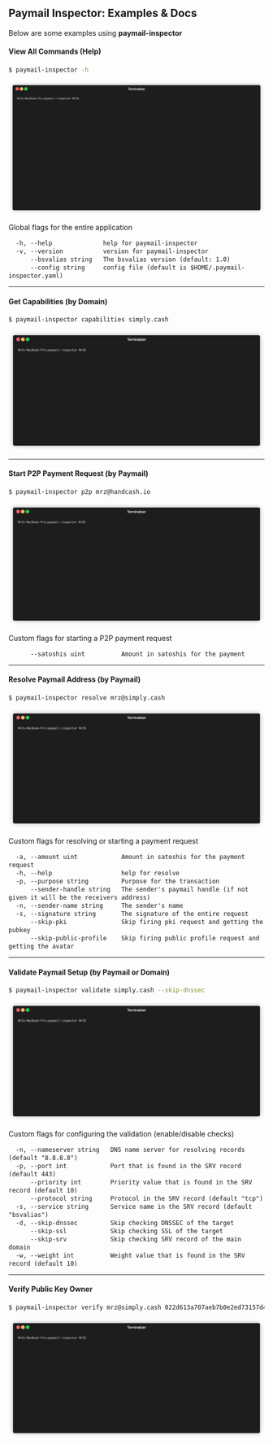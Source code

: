 ## Paymail Inspector: Examples & Docs
Below are some examples using **paymail-inspector**

#### View All Commands (Help)
```bash
$ paymail-inspector -h
```
<img src="../.github/IMAGES/help-command.gif?raw=true&v=3" alt="Help Command">

Global flags for the entire application
```
  -h, --help              help for paymail-inspector
  -v, --version           version for paymail-inspector
      --bsvalias string   The bsvalias version (default: 1.0)
      --config string     config file (default is $HOME/.paymail-inspector.yaml)
```

___

#### Get Capabilities (by Domain)
```bash
$ paymail-inspector capabilities simply.cash
```
<img src="../.github/IMAGES/capabilities-command.gif?raw=true&v=3" alt="Capabilities Command">

___

#### Start P2P Payment Request (by Paymail)
```bash
$ paymail-inspector p2p mrz@handcash.io
```
<img src="../.github/IMAGES/p2p-command.gif?raw=true&v=3" alt="P2P Command">

Custom flags for starting a P2P payment request
```
      --satoshis uint          Amount in satoshis for the payment
```

___

#### Resolve Paymail Address (by Paymail)
```bash
$ paymail-inspector resolve mrz@simply.cash
```
<img src="../.github/IMAGES/resolve-command.gif?raw=true&v=3" alt="Resolve Command">

Custom flags for resolving or starting a payment request
```
  -a, --amount uint            Amount in satoshis for the payment request
  -h, --help                   help for resolve
  -p, --purpose string         Purpose for the transaction
      --sender-handle string   The sender's paymail handle (if not given it will be the receivers address)
  -n, --sender-name string     The sender's name
  -s, --signature string       The signature of the entire request
      --skip-pki               Skip firing pki request and getting the pubkey
      --skip-public-profile    Skip firing public profile request and getting the avatar
```

___

#### Validate Paymail Setup (by Paymail or Domain)
```bash
$ paymail-inspector validate simply.cash --skip-dnssec
```
<img src="../.github/IMAGES/validate-command.gif?raw=true&v=3" alt="Validate Command">

Custom flags for configuring the validation (enable/disable checks)
```
  -n, --nameserver string   DNS name server for resolving records (default "8.8.8.8")
  -p, --port int            Port that is found in the SRV record (default 443)
      --priority int        Priority value that is found in the SRV record (default 10)
      --protocol string     Protocol in the SRV record (default "tcp")
  -s, --service string      Service name in the SRV record (default "bsvalias")
  -d, --skip-dnssec         Skip checking DNSSEC of the target
      --skip-ssl            Skip checking SSL of the target
      --skip-srv            Skip checking SRV record of the main domain
  -w, --weight int          Weight value that is found in the SRV record (default 10)
```

___

#### Verify Public Key Owner
```bash
$ paymail-inspector verify mrz@simply.cash 022d613a707aeb7b0e2ed73157d401d7157bff7b6c692733caa656e8e4ed5570ec
```
<img src="../.github/IMAGES/verify-command.gif?raw=true&v=3" alt="Verify Command">